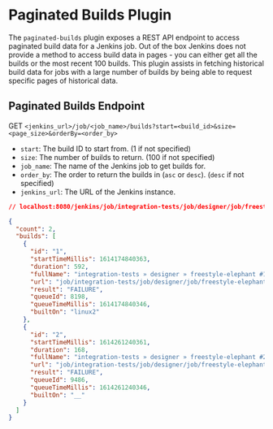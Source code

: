 # Paginated Builds Plugin

The `paginated-builds` plugin exposes a REST API endpoint to access paginated build data for a Jenkins job. Out of the box Jenkins does not provide a method to access build data in pages - you can either get all the builds or the most recent 100 builds. This plugin assists in fetching historical build data for jobs with a large number of builds by being able to request specific pages of historical data.

## Paginated Builds Endpoint

GET `<jenkins_url>/job/<job_name>/builds?start=<build_id>&size=<page_size>&orderBy=<order_by>`

- `start`: The build ID to start from. (1 if not specified)
- `size`: The number of builds to return. (100 if not specified)
- `job_name`: The name of the Jenkins job to get builds for.
- `order_by`: The order to return the builds in (`asc` or `desc`). (`desc` if not specified)
- `jenkins_url`: The URL of the Jenkins instance.

```json
// localhost:8080/jenkins/job/integration-tests/job/designer/job/freestyle-elephant/builds?start=1&size=2&orderBy=asc

{
  "count": 2,
  "builds": [
    {
      "id": "1",
      "startTimeMillis": 1614174840363,
      "duration": 592,
      "fullName": "integration-tests » designer » freestyle-elephant #1",
      "url": "job/integration-tests/job/designer/job/freestyle-elephant/1/",
      "result": "FAILURE",
      "queueId": 8198,
      "queueTimeMillis": 1614174840346,
      "builtOn": "linux2"
    },
    {
      "id": "2",
      "startTimeMillis": 1614261240361,
      "duration": 168,
      "fullName": "integration-tests » designer » freestyle-elephant #2",
      "url": "job/integration-tests/job/designer/job/freestyle-elephant/2/",
      "result": "FAILURE",
      "queueId": 9486,
      "queueTimeMillis": 1614261240346,
      "builtOn": "__"
    }
  ]
}
```
